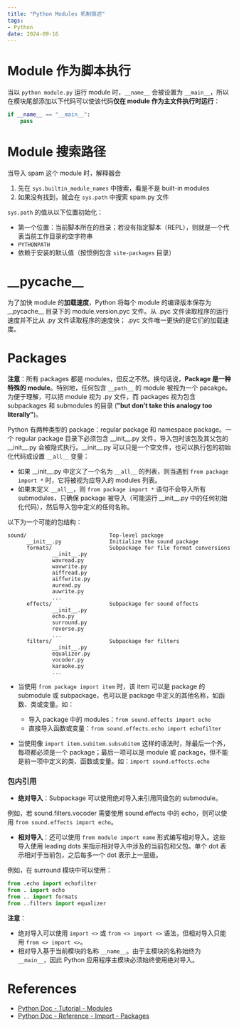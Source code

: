 ```yaml
---
title: "Python Modules 机制简述"
tags:
- Python
date: 2024-09-16
---
```

# Module 作为脚本执行
当以 `python module.py` 运行 module 时，`__name__` 会被设置为 `__main__`，所以在模块尾部添加以下代码可以使该代码**仅在 module 作为主文件执行时运行**：
```python
if __name__ == "__main__":
    pass
```
# Module 搜索路径
当导入 spam 这个 module 时，解释器会
1. 先在 `sys.builtin_module_names` 中搜索，看是不是 built-in modules
2. 如果没有找到，就会在 `sys.path` 中搜索 spam.py 文件

`sys.path` 的值从以下位置初始化：
- 第一个位置：当前脚本所在的目录；若没有指定脚本（REPL），则就是一个代表当前工作目录的空字符串
- `PYTHONPATH`
- 依赖于安装的默认值（按惯例包含 `site-packages` 目录）

# \_\_pycache\_\_
为了加快 module 的**加载速度**，Python 将每个 module 的编译版本保存为 \_\_pycache\_\_ 目录下的 module.version.pyc 文件。从 .pyc 文件读取程序的运行速度并不比从 .py 文件读取程序的速度快； .pyc 文件唯一更快的是它们的加载速度。

# Packages
**注意**：所有 packages 都是 modules，但反之不然。换句话说，**Package 是一种特殊的 module**。特别地，任何包含 `__path__` 的 module 被视为一个 pacakge。为便于理解，可以把 module 视为 .py 文件，而 packages 视为包含 subpackages 和 submodules 的目录 (**"but don’t take this analogy too literally"**)。

Python 有两种类型的 package：regular package 和 namespace package。一个 regular package 目录下必须包含 \_\_init\_\_.py 文件，导入包时该包及其父包的 \_\_init\_\_.py 会被隐式执行。\_\_init\_\_.py 可以只是一个空文件，也可以执行包的初始化代码或设置 `__all__` 变量：
- 如果 \_\_init\_\_.py 中定义了一个名为 `__all__` 的列表，则当遇到 `from package import *` 时，它将被视为应导入的 modules 列表。
- 如果未定义 `__all__`，则 `from package import *` 语句不会导入所有 submodules，只确保 package 被导入（可能运行 \_\_init\_\_.py 中的任何初始化代码），然后导入包中定义的任何名称。

以下为一个可能的包结构：
```
sound/                          Top-level package
      __init__.py               Initialize the sound package
      formats/                  Subpackage for file format conversions
              __init__.py
              wavread.py
              wavwrite.py
              aiffread.py
              aiffwrite.py
              auread.py
              auwrite.py
              ...
      effects/                  Subpackage for sound effects
              __init__.py
              echo.py
              surround.py
              reverse.py
              ...
      filters/                  Subpackage for filters
              __init__.py
              equalizer.py
              vocoder.py
              karaoke.py
              ...
```

- 当使用 `from package import item` 时，该 item 可以是 package 的 submodule 或 subpackage，也可以是 package 中定义的其他名称，如函数、类或变量。如：
    - 导入 package 中的 modules：`from sound.effects import echo`
    - 直接导入函数或变量：`from sound.effects.echo import echofilter`

- 当使用像 `import item.subitem.subsubitem` 这样的语法时，除最后一个外，每项都必须是一个 package；最后一项可以是 module 或 package，但不能是前一项中定义的类、函数或变量。如：`import sound.effects.echo`

### 包内引用
- **绝对导入**：Subpackage 可以使用绝对导入来引用同级包的 submodule。

例如，若 sound.filters.vocoder 需要使用 sound.effects 中的 echo，则可以使用 `from sound.effects import echo`。

- **相对导入**：还可以使用 `from module import name` 形式编写相对导入。这些导入使用 leading dots 来指示相对导入中涉及的当前包和父包。单个 dot 表示相对于当前包，之后每多一个 dot 表示上一层级。

例如，在 surround 模块中可以使用：

```python
from .echo import echofilter
from . import echo
from .. import formats
from ..filters import equalizer
```

**注意**：
- 绝对导入可以使用 `import <>` 或 `from <> import <>` 语法，但相对导入只能用 `from <> import <>`。
- 相对导入基于当前模块的名称 `__name__`。由于主模块的名称始终为 `__main__`，因此 Python 应用程序主模块必须始终使用绝对导入。

# References
- [Python Doc - Tutorial - Modules](https://docs.python.org/3/tutorial/modules.html)
- [Python Doc - Reference - Import - Packages](https://docs.python.org/3/reference/import.html#packages)

